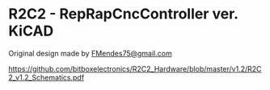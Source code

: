 R2C2 - RepRapCncController ver. KiCAD
==========

Original design made by FMendes75@gmail.com

https://github.com/bitboxelectronics/R2C2_Hardware/blob/master/v1.2/R2C2_v1.2_Schematics.pdf
